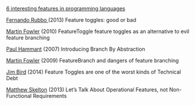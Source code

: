 
[6 interesting features in programming languages](https://blog.frankel.ch/six-interesting-features-programming-languages)

[Fernando Rubbo  ](https://fernandorubbo.blogspot.be/2013/03/feature-toggles-good-or-bad.html)
(2013) Feature toggles: good or bad

[Martin Fowler](https://www.martinfowler.com/bliki/FeatureToggle.html)
(2010) FeatureToggle
feature toggles as an alternative to evil feature branching

[Paul Hammant](https://paulhammant.com/blog/branch_by_abstraction.html)
(2007) Introducing Branch By Abstraction

[Martin Fowler](https://www.martinfowler.com/bliki/FeatureBranch.html)
(2009) FeatureBranch
and dangers of feature branching

[Jim Bird](http://swreflections.blogspot.be/2014/08/feature-toggles-are-one-of-worst-kinds.html)
(2014) Feature Toggles are one of the worst kinds of Technical Debt

[Matthew Skelton](https://blog.softwareoperability.com/2013/04/08/lets-talk-about-operational-features-not-non-functional-requirements/)
(2013) Let’s Talk About Operational Features, not Non-Functional Requirements
